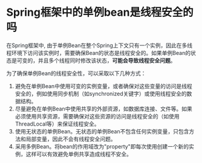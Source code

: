 # Spring框架中的单例bean是线程安全的吗

<font style="color:rgb(36, 41, 47);">在Spring框架中, 由于单例Bean在整个Spring上下文只有一个实例，因此在多线程环境下访问该实例时，需要确保Bean的状态是线程安全的。如果单例Bean的状态是可变的，并且多个线程同时修改该状态，</font>**<font style="color:rgb(36, 41, 47);">可能会导致线程安全问题</font>**<font style="color:rgb(36, 41, 47);">。</font>

<font style="color:rgb(36, 41, 47);">为了确保单例Bean的线程安全性，可以采取以下几种方式：</font>

1. <font style="color:rgb(36, 41, 47);">避免在单例Bean中使用可变的实例变量，或者确保对这些变量的访问是线程安全的，例如使用同步机制（如synchronized关键字）或使用线程安全的数据结构。</font>
2. <font style="color:rgb(36, 41, 47);">尽量避免在单例Bean中使用共享的外部资源，如数据库连接、文件等。如果必须使用共享资源，需要确保对这些资源的访问是线程安全的（如使用ThreadLocal等）来保证线程安全。</font>
3. <font style="color:rgb(36, 41, 47);">使用无状态的单例Bean。无状态的单例Bean不包含任何实例变量，只包含方法和局部变量，因此不会有线程安全问题。</font>
4. <font style="color:rgb(36, 41, 47);">采用多例Bean。将bean的作用域改为"property"即每次使用创建一个新的实例，这样可以有效避免单例共享造成线程不安全。</font>

<font style="color:rgb(36, 41, 47);"> </font>
